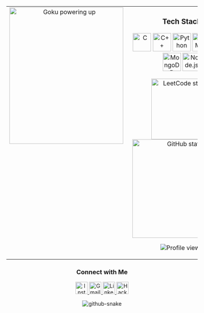 <!-- ====== Two-column layout: Goku | Main Content (no visible borders) ====== -->
<table align="center" border="0" cellpadding="0" cellspacing="0">
  <tr>
    <!-- ——— Left column : Goku GIF ——— -->
    <td align="center" valign="top" style="padding-right:16px;">
      <img src="https://media0.giphy.com/media/v1.Y2lkPTc5MGI3NjExcWEwZGZsNm5tOWQwbzd6d29zYW8ydWFxbmR1NHJ0cTB6cmtoaTRqbiZlcD12MV9pbnRlcm5hbF9naWZfYnlfaWQmY3Q9Zw/eUIb94IVB7pIBRoF0A/giphy.gif"
           alt="Goku powering up" width="300" height="360">
    </td>
    <!-- ——— Right column : Tech Stack → viewer counter ——— -->
    <td align="center" valign="top">
      <!-- ====== Tech Stack ====== -->
      <h3>Tech&nbsp;Stack</h3>
      <p>
        <img src="https://cdn.jsdelivr.net/gh/devicons/devicon/icons/c/c-original.svg" height="48" alt="C" />
        <img src="https://cdn.jsdelivr.net/gh/devicons/devicon/icons/cplusplus/cplusplus-original.svg" height="48" alt="C++" />
        <img src="https://cdn.jsdelivr.net/gh/devicons/devicon/icons/python/python-original.svg" height="48" alt="Python" />
        <img src="https://cdn.jsdelivr.net/gh/devicons/devicon/icons/html5/html5-original.svg" height="48" alt="HTML5" />
        <img src="https://cdn.jsdelivr.net/gh/devicons/devicon/icons/postgresql/postgresql-original.svg" height="48" alt="PostgreSQL" />
        <img src="https://cdn.jsdelivr.net/gh/devicons/devicon/icons/mongodb/mongodb-original.svg" height="48" alt="MongoDB" />
        <img src="https://cdn.jsdelivr.net/gh/devicons/devicon/icons/nodejs/nodejs-original.svg" height="48" alt="Node.js" />
      </p>
      <!-- ====== Stats & LeetCode Row (just two inline images) ====== -->
      <p>
        <img src="https://leetcard.jacoblin.cool/msokhi99?ext=activity&height=500"
             alt="LeetCode stats" width="160">
        <img src="https://github-readme-stats.vercel.app/api?username=msokhi99&hide_title=false&hide_rank=true&show_icons=true&include_all_commits=true&count_private=true&disable_animations=false&theme=synthwave&locale=en&hide_border=true&order=1"
             alt="GitHub stats" width="260">
      </p>
      <!-- ====== Viewer Counter ====== -->
      <p>
        <img src="https://profile-counter.glitch.me/msokhi99/count.svg?" alt="Profile views">
      </p>
    </td>
  </tr>
</table>

<!-- ====== Social Links ====== -->
<h3 align="center">Connect&nbsp;with&nbsp;Me</h3>
<p align="center">
  <a href="https://www.instagram.com/msokhii/?hl=en" target="_blank">
    <img src="https://img.shields.io/static/v1?message=Instagram&logo=instagram&color=E4405F&logoColor=white&style=for-the-badge" height="32" alt="Instagram">
  </a>
  <a href="mailto:msokhi99@gmail.com" target="_blank">
    <img src="https://img.shields.io/static/v1?message=Gmail&logo=gmail&color=D14836&logoColor=white&style=for-the-badge" height="32" alt="Gmail">
  </a>
  <a href="https://www.linkedin.com/in/msokhii" target="_blank">
    <img src="https://img.shields.io/static/v1?message=LinkedIn&logo=linkedin&color=0077B5&logoColor=white&style=for-the-badge" height="32" alt="LinkedIn">
  </a>
  <a href="https://www.hackerrank.com/profile/sokhimantej99" target="_blank">
    <img src="https://img.shields.io/static/v1?message=HackerRank&logo=hackerrank&color=2EC866&logoColor=white&style=for-the-badge" height="32" alt="HackerRank">
  </a>
</p>

<!-- ====== Snake Animation ====== -->
<p align="center">
  <picture>
    <source media="(prefers-color-scheme: dark)"
            srcset="https://raw.githubusercontent.com/tobiasmeyhoefer/tobiasmeyhoefer/output/github-snake-dark.svg">
    <source media="(prefers-color-scheme: light)"
            srcset="https://raw.githubusercontent.com/tobiasmeyhoefer/tobiasmeyhoefer/output/github-snake.svg">
    <img alt="github-snake"
         src="https://raw.githubusercontent.com/tobiasmeyhoefer/tobiasmeyhoefer/output/github-snake.svg">
  </picture>
</p>



